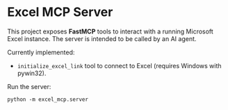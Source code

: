 # Excel MCP Server

This project exposes **FastMCP** tools to interact with a running Microsoft Excel instance. The server is intended to be called by an AI agent.

Currently implemented:
- `initialize_excel_link` tool to connect to Excel (requires Windows with pywin32).

Run the server:
```
python -m excel_mcp.server
```
